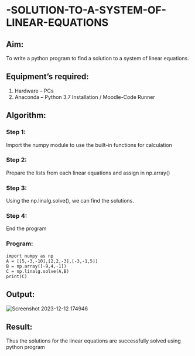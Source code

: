 # -SOLUTION-TO-A-SYSTEM-OF-LINEAR-EQUATIONS
## Aim:
To write a python program to find a solution to a system of linear equations.
## Equipment’s required:
1. 	Hardware – PCs
2. 	Anaconda – Python 3.7 Installation / Moodle-Code Runner
## Algorithm:
### Step 1: 
Import the numpy module to use the built-in functions for calculation
### Step 2: 
Prepare the lists from each linear equations and assign in np.array()
### Step 3: 
Using the np.linalg.solve(), we can find the solutions.
### Step 4: 
End the program
### Program:
```
import numpy as np
A = [[5,-3,-10],[2,2,-3],[-3,-1,5]]
B = np.array([-9,4,-1])
C = np.linalg.solve(A,B)
print(C)
```

## Output:

![Screenshot 2023-12-12 174946](https://github.com/feryjfgkuyfgewjfgew/-SOLUTION-TO-A-SYSTEM-OF-LINEAR-EQUATIONS/assets/150319377/0569d767-6847-40f7-9154-4343d9838b5c)

## Result: 
Thus the solutions for the linear equations are successfully solved using python program

